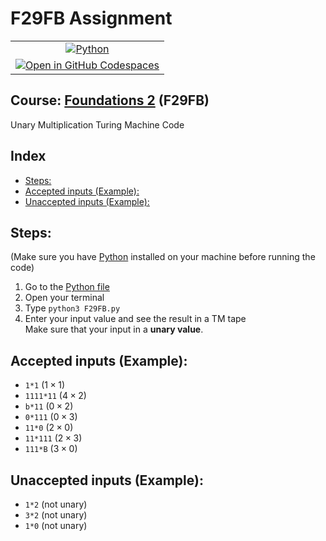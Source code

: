 <!-- omit from toc -->
# F29FB Assignment

<table align="center">
  <tr>
    <td align="center">
        <!-- Python -->
        <a href="F29FB.py">
            <img alt="Python" title="Python Programming Language" src="https://img.shields.io/badge/Python-informational?style=flat-sqaure&logo=python&logoColor=white&color=3776ab">
        </a>
    </td>
  </tr>
  <tr>
    <td align="center">
        <a href="https://codespaces.new/cr2007/F29FB-Assignment">
            <img alt="Open in GitHub Codespaces" title="Open in GitHub Codespaces" src="https://github.com/codespaces/badge.svg">
        </a>
    </td>
  </tr>
</table>

<!-- omit from toc -->
## Course: [Foundations 2](https://curriculum.hw.ac.uk/coursedetails/F29FB?termcode=202223) (F29FB)

Unary Multiplication Turing Machine Code

<!-- omit from toc -->
## Index
- [Steps:](#steps)
- [Accepted inputs (Example):](#accepted-inputs-example)
- [Unaccepted inputs (Example):](#unaccepted-inputs-example)

## Steps:
(Make sure you have [Python](https://www.python.org/downloads/) installed on your machine before running the code)

1. Go to the [Python file](F29FB.py)
2. Open your terminal
3. Type `python3 F29FB.py`
4. Enter your input value and see the result in a TM tape<br>
Make sure that your input in a **unary value**.

## Accepted inputs (Example):
- `1*1` ($1 \times 1$)
- `1111*11` ($4 \times 2$)
- `b*11` ($0 \times 2$)
- `0*111` ($0 \times 3$)
- `11*0` ($2 \times 0$)
- `11*111` ($2 \times 3$)
- `111*B` ($3 \times 0$)

## Unaccepted inputs (Example):
- `1*2` (not unary)
- `3*2` (not unary)
- `1*0` (not unary)

